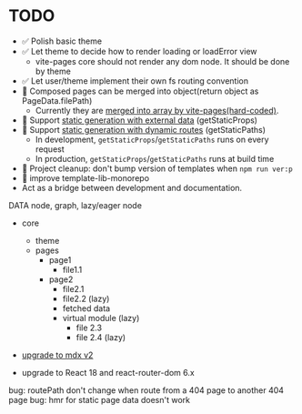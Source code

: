 # TODO

- ✅ Polish basic theme
- ✅ Let theme to decide how to render loading or loadError view
  - vite-pages core should not render any dom node. It should be done by theme
- ✅ Let user/theme implement their own fs routing convention
- 🔧 Composed pages can be merged into object(return object as PageData.filePath)
  - Currently they are [merged into array by vite-pages(hard-coded)](https://github.com/vitejs/vite-plugin-react-pages/blob/ba20fe4c7c69aee0b5b2507681c556c4467c23f2/packages/vite-plugin-react-pages/src/node/dynamic-modules/mergeModules.ts#L5).
- 🔧 Support [static generation with external data](https://nextjs.org/learn/basics/data-fetching/with-data) (getStaticProps)
- 🔧 Support [static generation with dynamic routes](https://nextjs.org/learn/basics/data-fetching/with-data) (getStaticPaths)
  - In development, `getStaticProps`/`getStaticPaths` runs on every request
  - In production, `getStaticProps`/`getStaticPaths` runs at build time
- 🔧 Project cleanup: don't bump version of templates when `npm run ver:p`
- 🔧 improve template-lib-monorepo
- Act as a bridge between development and documentation.

DATA node, graph, lazy/eager node

- core
  - theme
  - pages
    - page1
      - file1.1
    - page2
      - file2.1
      - file2.2 (lazy)
      - fetched data
      - virtual module (lazy)
        - file 2.3
        - file 2.4 (lazy)

- [upgrade to mdx v2](https://github.com/brillout/vite-plugin-mdx#vite-plugin-mdx)
- upgrade to React 18 and react-router-dom 6.x

bug: routePath don't change when route from a 404 page to another 404 page
bug: hmr for static page data doesn't work
